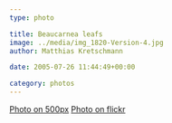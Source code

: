```yaml
---
type: photo

title: Beaucarnea leafs
image: ../media/img_1820-Version-4.jpg
author: Matthias Kretschmann

date: 2005-07-26 11:44:49+00:00

category: photos
---
```


[Photo on 500px](http://500px.com/photo/2661202) [Photo on flickr](http://www.flickr.com/photos/krema/6821597484)
